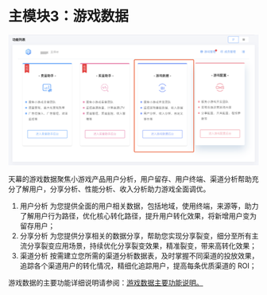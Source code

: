# 主模块3：游戏数据

![](../.gitbook/assets/image%20%2824%29.png)

天幕的游戏数据聚焦小游戏产品用户分析，用户留存、用户终端、渠道分析帮助充分了解用户，分享分析、性能分析、收入分析助力游戏全面调优。

1. 用户分析  为您提供全面的用户相关数据，包括地域，使用终端，来源等，助力了解用户行为路径，优化核心转化路径，提升用户转化效果，将新增用户变为留存用户； 
2. 分享分析  为您提供分享相关的数据分享，帮助您实现分享裂变，细分至所有主流分享裂变应用场景，持续优化分享裂变效果，精准裂变，带来高转化效果； 
3. 渠道分析  按需建立您所需的渠道分析数据表，及时掌握不同渠道的投放效果， 追踪各个渠道用户的转化情况，精细化追踪用户，提高每条优质渠道的 ROI； 

游戏数据的主要功能详细说明请参阅：[游戏数据主要功能说明。](gong-neng-shuo-ming/)

